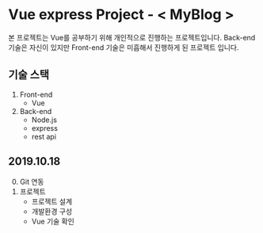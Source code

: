 # Vue express Project - < MyBlog >
본 프로젝트는 Vue를 공부하기 위해 개인적으로 진행하는 프로젝트입니다.
Back-end 기술은 자신이 있지만 Front-end 기술은 미흡해서 진행하게 된 프로젝트 입니다.

## 기술 스택
1. Front-end
    * Vue
2. Back-end
    * Node.js
    * express
    * rest api

## 2019.10.18
0. Git 연동
1. 프로젝트
    * 프로젝트 설계
    * 개발환경 구성
    * Vue 기술 확인